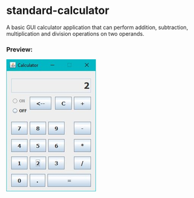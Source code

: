 # standard-calculator
A basic GUI calculator application that can perform addition, subtraction, multiplication and division operations on two operands.
### Preview:
![Calculator](https://github.com/agnibhu-1902/standard-calculator/blob/main/calculator.JPG?raw=true)
